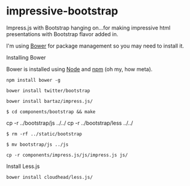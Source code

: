 impressive-bootstrap
====================

Impress.js with Bootstrap hanging on…for making impressive html presentations with Bootstrap flavor added in.

I'm using [Bower](https://github.com/twitter/bower) for package management so you may need to install it.

<a name="installing-bower" class="anchor" href="#installing-bower"><span class="mini-icon mini-icon-link"></span></a>Installing Bower</h3>
<p>Bower is installed using <a href="http://nodejs.org/">Node</a> and <a href="http://npmjs.org/">npm</a> (oh my, how meta).</p>

<pre><code>npm install bower -g</code></pre>

<pre><code>bower install twitter/bootstrap</code></pre>
<pre><code>bower install bartaz/impress.js/</code></pre>

<pre><code>$ cd components/bootstrap && make</code></pre>
cp -r ../bootstrap/js ../../
cp -r ../bootstrap/less ../../


<pre><code>$ rm -rf ../static/bootstrap</code></pre>
<pre><code>$ mv bootstrap/js ../js</code></pre>


<pre><code>cp -r components/impress.js/js/impress.js js/</pre></code>

Install Less.js

<pre><code>bower install cloudhead/less.js/</code></pre>
